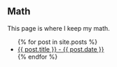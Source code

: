 ## Math
This page is where I keep my math.

<ul>
  {% for post in site.posts %}
    <li>
      <a href="{{ post.url }}">{{ post.title }} - {{ post.date }}</a>
    </li>
  {% endfor %}
</ul>
